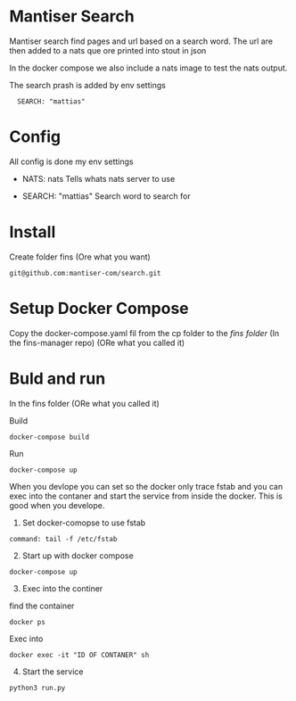 # Mantiser Search


Mantiser search find pages and url based on a search word.
The url are then added to a nats que ore printed into stout in json 


In the docker compose we also include a nats image to test the nats output.


The search prash is added by env settings 

      SEARCH: "mattias"
      
      

# Config
All config is done my env settings

- NATS: nats
Tells whats nats server to use


- SEARCH: "mattias"
Search word to search for




# Install

Create folder fins (Ore what you want)

```
git@github.com:mantiser-com/search.git
```


# Setup Docker Compose

Copy the docker-compose.yaml fil from the cp folder to the *fins folder* (In the fins-manager repo) (ORe what you called it)


# Buld and run
In the fins folder (ORe what you called it)



Build
```
docker-compose build
```

Run
```
docker-compose up
```

When you devlope you can set so the docker only trace fstab and you can exec into the contaner and start the service from inside the docker. 
This is good when you develope.

1. Set docker-comopse to use fstab

```
command: tail -f /etc/fstab
```
2. Start up with docker compose

```
docker-compose up
```

3. Exec into the continer

find the container
```
docker ps
```
Exec into
```
docker exec -it "ID OF CONTANER" sh 
```

4. Start the service

```
python3 run.py
```



